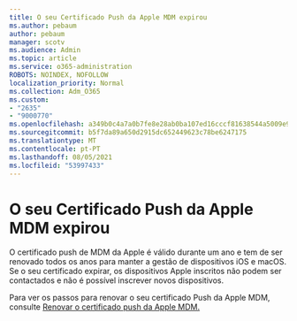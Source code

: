 ```yaml
---
title: O seu Certificado Push da Apple MDM expirou
ms.author: pebaum
author: pebaum
manager: scotv
ms.audience: Admin
ms.topic: article
ms.service: o365-administration
ROBOTS: NOINDEX, NOFOLLOW
localization_priority: Normal
ms.collection: Adm_O365
ms.custom:
- "2635"
- "9000770"
ms.openlocfilehash: a349b0c4a7a0b7fe8e28ab0ba107ed16cccf81638544a5009e93fab66094fac4
ms.sourcegitcommit: b5f7da89a650d2915dc652449623c78be6247175
ms.translationtype: MT
ms.contentlocale: pt-PT
ms.lasthandoff: 08/05/2021
ms.locfileid: "53997433"
---
```

# <a name="your-apple-mdm-push-certificate-has-expired"></a>O seu Certificado Push da Apple MDM expirou

O certificado push de MDM da Apple é válido durante um ano e tem de ser renovado todos os anos para manter a gestão de dispositivos iOS e macOS. Se o seu certificado expirar, os dispositivos Apple inscritos não podem ser contactados e não é possível inscrever novos dispositivos.

Para ver os passos para renovar o seu certificado Push da Apple MDM, consulte [Renovar o certificado push da Apple MDM.](https://docs.microsoft.com/intune/apple-mdm-push-certificate-get#renew-apple-mdm-push-certificate)